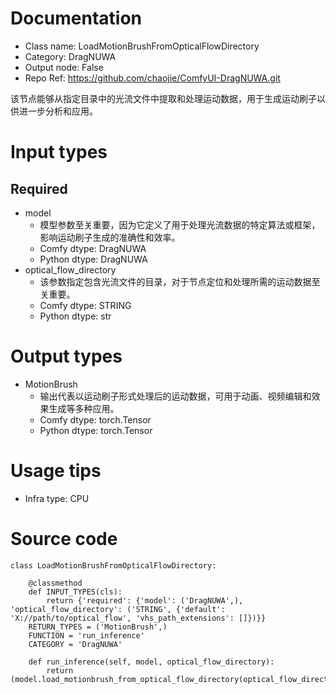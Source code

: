 # Documentation
- Class name: LoadMotionBrushFromOpticalFlowDirectory
- Category: DragNUWA
- Output node: False
- Repo Ref: https://github.com/chaojie/ComfyUI-DragNUWA.git

该节点能够从指定目录中的光流文件中提取和处理运动数据，用于生成运动刷子以供进一步分析和应用。

# Input types
## Required
- model
    - 模型参数至关重要，因为它定义了用于处理光流数据的特定算法或框架，影响运动刷子生成的准确性和效率。
    - Comfy dtype: DragNUWA
    - Python dtype: DragNUWA
- optical_flow_directory
    - 该参数指定包含光流文件的目录，对于节点定位和处理所需的运动数据至关重要。
    - Comfy dtype: STRING
    - Python dtype: str

# Output types
- MotionBrush
    - 输出代表以运动刷子形式处理后的运动数据，可用于动画、视频编辑和效果生成等多种应用。
    - Comfy dtype: torch.Tensor
    - Python dtype: torch.Tensor

# Usage tips
- Infra type: CPU

# Source code
```
class LoadMotionBrushFromOpticalFlowDirectory:

    @classmethod
    def INPUT_TYPES(cls):
        return {'required': {'model': ('DragNUWA',), 'optical_flow_directory': ('STRING', {'default': 'X://path/to/optical_flow', 'vhs_path_extensions': []})}}
    RETURN_TYPES = ('MotionBrush',)
    FUNCTION = 'run_inference'
    CATEGORY = 'DragNUWA'

    def run_inference(self, model, optical_flow_directory):
        return (model.load_motionbrush_from_optical_flow_directory(optical_flow_directory),)
```